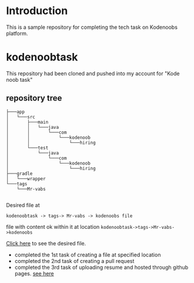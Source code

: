 # Introduction

This is a sample repository for completing the tech task on Kodenoobs platform.

# kodenoobtask
This repository had been cloned and pushed into my account for "Kode noob task" 

## repository tree
```
├───app
│   └───src
│       ├───main
│       │   └───java
│       │       └───com
│       │           └───kodenoob
│       │               └───hiring
│       └───test
│           └───java
│               └───com
│                   └───kodenoob
│                       └───hiring
├───gradle
│   └───wrapper
└───tags
    └───Mr-vabs


```
Desired file at

```
kodenoobtask -> tags-> Mr-vabs -> kodenoobs file
```

file with content ok within it at location `kodenoobtask->tags->Mr-vabs->kodenoobs`

[Click here](https://github.com/Mr-vabs/kodenoobtask/blob/main/tags/Mr-vabs/kodenoobs) to see the desired file.

- completed the 1st task of creating a file at specified location
- completed the 2nd task of creating a pull request
- completed the 3rd task of uploading resume and hosted through github pages. [see here](https://Mr-vabs.github.io/kodenoobtask/resume.pdf)

